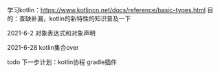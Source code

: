学习kotlin：https://www.kotlincn.net/docs/reference/basic-types.html
目的：查缺补漏，kotlin的新特性的知识普及一下

2021-6-2 对象表达式和对象声明

2021-6-28 kotlin集合over

todo
下一步计划：kotlin协程
gradle插件